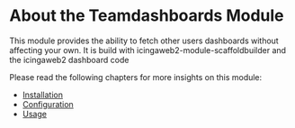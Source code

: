 # About the Teamdashboards Module <a id="teamdashboards-module-about"></a>

This module provides the ability to fetch other users dashboards without affecting your own.
It is build with icingaweb2-module-scaffoldbuilder and the icingaweb2 dashboard code

Please read the following chapters for more insights on this module:

* [Installation](02-Installation.md#module-teamdashboards-installation)
* [Configuration](03-Configuration.md#module-teamdashboards-configuration)
* [Usage](04-Usage.md#module-teamdashboards-usage)
